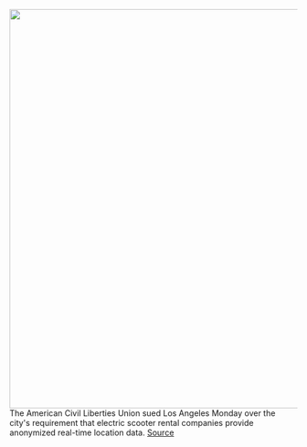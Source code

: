 <img src='https://cdn.vox-cdn.com/thumbor/GjvTosn_R6VU3AH8WfxelBLf13g=/0x0:4519x3067/1200x800/filters:focal(1899x1173:2621x1895)/cdn.vox-cdn.com/uploads/chorus_image/image/66909350/1185534566.jpg.0.jpg' width='700px' /><br/>
The American Civil Liberties Union sued Los Angeles Monday over the city's requirement that electric scooter rental companies provide anonymized real-time location data.
<a href='https://www.theverge.com/2020/6/8/21284490/aclu-ladot-mds-lawsuit-scooter-tracking-uber'> Source <a/>